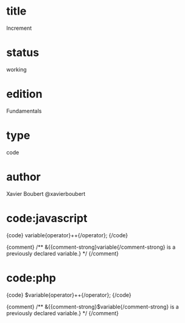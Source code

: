 # title

Increment

# status

working

# edition

Fundamentals

# type

code

# author

Xavier Boubert @xavierboubert

# code:javascript

{code}
variable{operator}++{/operator};
{/code}

{comment}
/**
&{{comment-strong}variable{/comment-strong} is a previously declared variable.}
*/
{/comment}

# code:php

{code}
$variable{operator}++{/operator};
{/code}

{comment}
/**
&{{comment-strong}$variable{/comment-strong} is a previously declared variable.}
*/
{/comment}